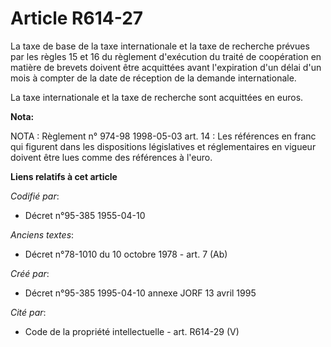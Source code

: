 # Article R614-27

La taxe de base de la taxe internationale et la taxe de recherche prévues par les règles 15 et 16 du règlement d'exécution du
traité de coopération en matière de brevets doivent être acquittées avant l'expiration d'un délai d'un mois à compter de la
date de réception de la demande internationale.

La taxe internationale et la taxe de recherche sont acquittées en euros.

**Nota:**

NOTA : Règlement n° 974-98 1998-05-03 art. 14 : Les références en franc qui figurent dans les dispositions législatives et
réglementaires en vigueur doivent être lues comme des références à l'euro.

**Liens relatifs à cet article**

_Codifié par_:

  - Décret n°95-385 1955-04-10

_Anciens textes_:

  - Décret n°78-1010 du 10 octobre 1978 - art. 7 (Ab)

_Créé par_:

  - Décret n°95-385 1995-04-10 annexe JORF 13 avril 1995

_Cité par_:

  - Code de la propriété intellectuelle - art. R614-29 (V)
